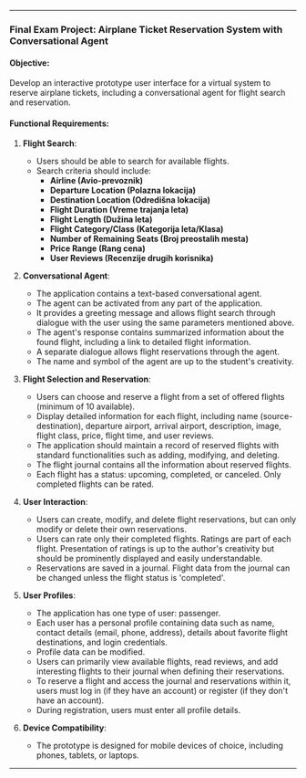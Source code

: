 
---

### **Final Exam Project: Airplane Ticket Reservation System with Conversational Agent**

#### **Objective**:
Develop an interactive prototype user interface for a virtual system to reserve airplane tickets, including a conversational agent for flight search and reservation.

#### **Functional Requirements**:

1. **Flight Search**:
   - Users should be able to search for available flights.
   - Search criteria should include:
     - **Airline (Avio-prevoznik)**
     - **Departure Location (Polazna lokacija)**
     - **Destination Location (Odredišna lokacija)**
     - **Flight Duration (Vreme trajanja leta)**
     - **Flight Length (Dužina leta)**
     - **Flight Category/Class (Kategorija leta/Klasa)**
     - **Number of Remaining Seats (Broj preostalih mesta)**
     - **Price Range (Rang cena)**
     - **User Reviews (Recenzije drugih korisnika)**

2. **Conversational Agent**:
   - The application contains a text-based conversational agent.
   - The agent can be activated from any part of the application.
   - It provides a greeting message and allows flight search through dialogue with the user using the same parameters mentioned above.
   - The agent's response contains summarized information about the found flight, including a link to detailed flight information.
   - A separate dialogue allows flight reservations through the agent.
   - The name and symbol of the agent are up to the student's creativity.

3. **Flight Selection and Reservation**:
   - Users can choose and reserve a flight from a set of offered flights (minimum of 10 available).
   - Display detailed information for each flight, including name (source-destination), departure airport, arrival airport, description, image, flight class, price, flight time, and user reviews.
   - The application should maintain a record of reserved flights with standard functionalities such as adding, modifying, and deleting.
   - The flight journal contains all the information about reserved flights.
   - Each flight has a status: upcoming, completed, or canceled. Only completed flights can be rated.

4. **User Interaction**:
   - Users can create, modify, and delete flight reservations, but can only modify or delete their own reservations.
   - Users can rate only their completed flights. Ratings are part of each flight. Presentation of ratings is up to the author's creativity but should be prominently displayed and easily understandable.
   - Reservations are saved in a journal. Flight data from the journal can be changed unless the flight status is 'completed'.

5. **User Profiles**:
   - The application has one type of user: passenger.
   - Each user has a personal profile containing data such as name, contact details (email, phone, address), details about favorite flight destinations, and login credentials.
   - Profile data can be modified.
   - Users can primarily view available flights, read reviews, and add interesting flights to their journal when defining their reservations.
   - To reserve a flight and access the journal and reservations within it, users must log in (if they have an account) or register (if they don't have an account).
   - During registration, users must enter all profile details.

6. **Device Compatibility**:
   - The prototype is designed for mobile devices of choice, including phones, tablets, or laptops.

---
